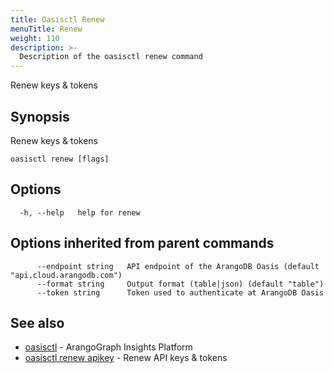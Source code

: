 ```yaml
---
title: Oasisctl Renew
menuTitle: Renew
weight: 110
description: >-
  Description of the oasisctl renew command
---
```

Renew keys & tokens

## Synopsis

Renew keys & tokens

```
oasisctl renew [flags]
```

## Options

```
  -h, --help   help for renew
```

## Options inherited from parent commands

```
      --endpoint string   API endpoint of the ArangoDB Oasis (default "api.cloud.arangodb.com")
      --format string     Output format (table|json) (default "table")
      --token string      Token used to authenticate at ArangoDB Oasis
```

## See also

* [oasisctl](../options.md)	 - ArangoGraph Insights Platform
* [oasisctl renew apikey](renew-apikey.md)	 - Renew API keys & tokens

